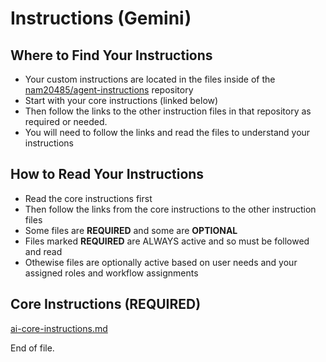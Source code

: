# Instructions (Gemini)

## Where to Find Your Instructions
- Your custom instructions are located in the files inside of the [nam20485/agent-instructions](https://github.com/nam20485/agent-instructions) repository
- Start with your core instructions (linked below) 
- Then follow the links to the other instruction files in that repository as required or needed.
- You will need to follow the links and read the files to understand your instructions

## How to Read Your Instructions
- Read the core instructions first
- Then follow the links from the core instructions to the other instruction files
- Some files are **REQUIRED** and some are **OPTIONAL**
- Files marked **REQUIRED** are ALWAYS active and so must be followed and read
- Othewise files are optionally active based on user needs and your assigned roles and workflow assignments

## Core Instructions (**REQUIRED**)
[ai-core-instructions.md](https://github.com/nam20485/agent-instructions/blob/main/ai_instruction_modules/ai-core-instructions.md)

End of file.